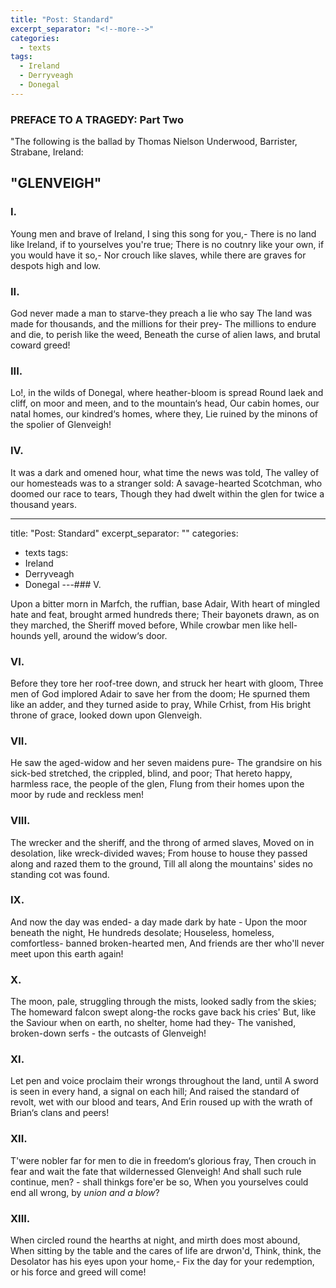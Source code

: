 ```yaml
---
title: "Post: Standard"
excerpt_separator: "<!--more-->"
categories:
  - texts
tags:
  - Ireland
  - Derryveagh
  - Donegal
---
```

### PREFACE TO A TRAGEDY: Part Two

"The following is the ballad by Thomas Nielson Underwood, Barrister, Strabane, Ireland:
<!--more-->

## "GLENVEIGH"

### I.
Young men and brave of Ireland, I sing this song for you,-
There is no land like Ireland, if to yourselves you're true;
There is no coutnry like your own, if you would have it so,-
Nor crouch like slaves, while there are graves for despots high and low.

### II.
God never made a man to starve-they preach a lie who say
The land was made for thousands, and the millions for their prey-
The millions to endure and die, to perish like the weed,
Beneath the curse of alien laws, and brutal coward greed!

### III.
Lo!, in the wilds of Donegal, where heather-bloom is spread
Round laek and cliff, on moor and meen, and to the mountain‘s head,
Our cabin homes, our natal homes, our kindred‘s homes, where they,
Lie ruined by the minons of the spolier of Glenveigh!

### IV.
It was a dark and omened hour, what time the news was told,
The valley of our homesteads was to a stranger sold:
A savage-hearted Scotchman, who doomed our race to tears,
Though they had dwelt within the glen for twice a thousand years.

---
title: "Post: Standard"
excerpt_separator: "<!--more-->"
categories:
  - texts
tags:
  - Ireland
  - Derryveagh
  - Donegal
---### V.

Upon a bitter morn in Marfch, the ruffian, base Adair,
With heart of mingled hate and feat, brought armed hundreds there;
Their bayonets drawn, as on they marched, the Sheriff moved before,
While crowbar men like hell-hounds yell, around the widow‘s door.

### VI.
Before they tore her roof-tree down, and struck her heart with gloom,
Three men of God implored Adair to save her from the doom;
He spurned them like an adder, and they turned aside to pray,
While Crhist, from His bright throne of grace, looked down upon Glenveigh.

### VII.
He saw the aged-widow and her seven maidens pure-
The grandsire on his sick-bed stretched, the crippled, blind, and poor;
That hereto happy, harmless race, the people of the glen,
Flung from their homes upon the moor by rude and reckless men!

### VIII.
The wrecker and the sheriff, and the throng of armed slaves,
Moved on in desolation, like wreck-divided waves;
From house to house they passed along and razed them to the ground,
Till all along the mountains' sides no standing cot was found.

### IX.
And now the day was ended- a day made dark by hate -
Upon the moor beneath the night, He hundreds desolate;
Houseless, homeless, comfortless- banned broken-hearted men,
And friends are ther who'll never meet upon this earth again!

### X.
The moon, pale, struggling through the mists, looked sadly from the skies;
The homeward falcon swept along-the rocks gave back his cries'
But, like the Saviour when on earth, no shelter, home had they-
The vanished, broken-down serfs - the outcasts of Glenveigh!

### XI.
Let pen and voice proclaim their wrongs throughout the land, until
A sword is seen in every hand, a signal on each hill;
And raised the standard of revolt, wet with our blood and tears,
And Erin roused up with the wrath of Brian‘s clans and peers!

### XII.
T'were nobler far for men to die in freedom‘s glorious fray,
Then crouch in fear and wait the fate that wildernessed Glenveigh!
And shall such rule continue, men? - shall thinkgs fore'er be so,
When you yourselves could end all wrong, by _union and a blow_?

### XIII.
When circled round the hearths at night, and mirth does most abound,
When sitting by the table and the cares of life are drwon'd,
Think, think, the Desolator has his eyes upon your home,-
Fix the day for your redemption, or his force and greed will come!
